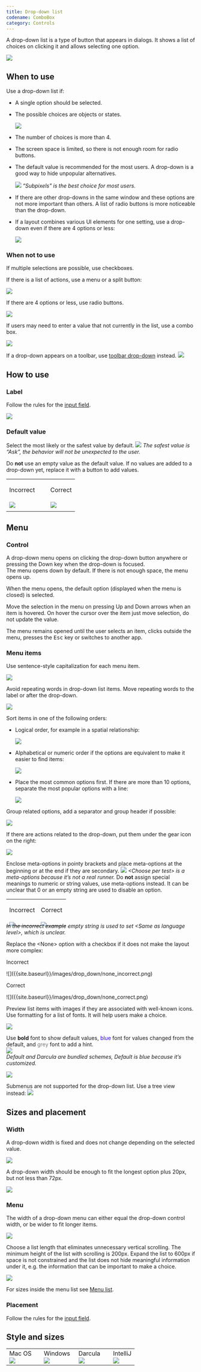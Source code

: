 ```yaml
---
title: Drop-down list
codename: ComboBox
category: Controls
---
```


A drop-down list is a type of button that appears in dialogs. It shows a list of choices on clicking it and allows selecting one option.

![]({{site.baseurl}}/images/drop_down/example.png)


## When to use

Use a drop-down list if: 

* A single option should be selected.

* The possible choices are objects or states.
    
    ![]({{site.baseurl}}/images/drop_down/output_level.png)
   		
* The number of choices is more than 4. 
   
* The screen space is limited, so there is not enough room for radio buttons.
   
* The default value is recommended for the most users. A drop-down is a good way to hide unpopular alternatives.

    ![]({{site.baseurl}}/images/drop_down/antialiasing.png)
    *“Subpixels” is the best choice for most users.*
    
* If there are other drop-downs in the same window and these options are not more important than others. A list of radio buttons is more noticeable than the drop-down.

* If a layout combines various UI elements for one setting, use a drop-down even if there are 4 options or less:

    ![]({{site.baseurl}}/images/drop_down/complex_layout.png)
    
    
### When not to use

If multiple selections are possible, use checkboxes.

If there is a list of actions, use a menu or a split button:

![]({{site.baseurl}}/images/drop_down/menu_button.png)	

If there are 4 options or less, use radio buttons. 

![]({{site.baseurl}}/images/drop_down/radio_buttons.png)

If users may need to enter a value that not currently in the list, use a combo box.

![]({{site.baseurl}}/images/combo_box/font_size.png)

If a drop-down appears on a toolbar, use [toolbar drop-down]({{site.baseurl}}/controls/toolbar_drop_down/) instead.
![]({{site.baseurl}}/images/toolbar_dropdown/toolbar_main.png)



## How to use

### Label

Follow the rules for the [input field]({{site.baseurl}}/controls/input_field/#label).

![]({{site.baseurl}}/images/drop_down/labels.png)


### Default value

Select the most likely or the safest value by default.
![]({{site.baseurl}}/images/drop_down/imports.png)
*The safest value is “Ask”, the behavior will not be unexpected to the user.*

Do **not** use an empty value as the default value. If no values are added to a drop-down yet, replace it with a button to add values.

<table>
<col width="60%">
    <tr>
        <td> <p class="label incorrect">Incorrect</p> </td>
        <td> <p class="label correct">Correct</p> </td>
    </tr>
    <tr>
        <td> <img src="{{site.baseurl}}/images/drop_down/empty.png" style="margin-top: 0px; margin-bottom: 5px;"> </td>
        <td> <img src="{{site.baseurl}}/images/drop_down/button.png" style="margin-top: 0px; margin-bottom: 5px;"> </td>
    </tr>
</table>
        

## Menu

### Control 

A drop-down menu opens on clicking the drop-down button anywhere or pressing the Down key when the drop-down is 
focused.      
The menu opens down by default. If there is not enough space, the menu opens up.

When the menu opens, the default option (displayed when the menu is closed) is selected. 

Move the selection in the menu on pressing Up and Down arrows when an item is hovered. On hover the cursor over the item just move selection, do not update the value.


<!-- * Filter items in the list on typing:
    
    ![]({{site.baseurl}}/images/drop_down/filter.png)
-->

The menu remains opened until the user selects an item, clicks outside the menu, presses the <kbd>Esc</kbd> key or 
switches to another app.


### Menu items

Use sentence-style capitalization for each menu item.
  	
![]({{site.baseurl}}/images/drop_down/browser.png)
  
Avoid repeating words in drop-down list items. Move repeating words to the label or after the drop-down.
  	
![]({{site.baseurl}}/images/drop_down/refresh_changes.png)
  
  
Sort items in one of the following orders:
  
* Logical order, for example in a spatial relationship:
        
    ![]({{site.baseurl}}/images/drop_down/order_logical.png)
          
* Alphabetical or numeric order if the options are equivalent to make it easier to find items:
    
    ![]({{site.baseurl}}/images/drop_down/order_alphabetical.png)
        
* Place the most common options first. If there are more than 10 options, separate the most popular options with a line:
    
    ![]({{site.baseurl}}/images/drop_down/order_popular.png)
        
Group related options, add a separator and group header if possible:
  
![]({{site.baseurl}}/images/drop_down/group.png)
  
If there are actions related to the drop-down, put them under the gear icon on the right:
  
![]({{site.baseurl}}/images/drop_down/scheme.png)
  
Enclose meta-options in pointy brackets and place meta-options at the beginning or at the end if they are secondary.
![]({{site.baseurl}}/images/drop_down/run_tests.png)
*\<Choose per test\> is a meta-options because it’s not a  real runner.*
Do **not** assign special meanings to numeric or string values, use meta-options instead. It can be unclear that 0 or an empty string are used to disable an option.
  
  <table>
  <col width="53%">
      <tr>
          <td> <p class="label incorrect">Incorrect</p> </td>
          <td> <p class="label correct">Correct</p> </td>
      </tr>
      <tr>
          <td> <img src="{{site.baseurl}}/images/drop_down/version_incorrect.png" style="margin-top: 0px; 
          margin-bottom: -10px;"> </td>
          <td> <img src="{{site.baseurl}}/images/drop_down/version_correct.png" style="margin-top: 0px; margin-bottom:
           -10px;"> </td>
      </tr>
  </table>
  <p style="margin-top: -25px" class="noanchor"><img><em>In the incorrect example empty string is used to set &lt;Same 
  as language level&gt;, which is unclear.</em></p>  
  <p class="noanchor">Replace the &lt;None&gt; option with a checkbox if it does not make the layout more complex:</p>
  
  <p class="label incorrect noanchor">Incorrect</p>
  ![]({{site.baseurl}}/images/drop_down/none_incorrect.png)
  
  <p class="label correct noanchor">Correct</p>
  ![]({{site.baseurl}}/images/drop_down/none_correct.png)
  

Preview list items with images if they are associated with well-known icons. Use formatting for a list of fonts. It will help users make a choice.
  
![]({{site.baseurl}}/images/drop_down/preview.png)

  
Use **bold** font to show default values, <font color="#2600FF">blue</font> font for values changed from the default,
 and <font color="#787878">grey</font> font to add a hint.  
![]({{site.baseurl}}/images/drop_down/blue_text.png)	
*Default and Darcula are bundled schemes, Default is blue because it’s customized.*
  
  
![]({{site.baseurl}}/images/drop_down/grey_text.png)

Submenus are not supported for the drop-down list. Use a tree view instead: 
![]({{site.baseurl}}/images/drop_down/hierarchy.png)
  
  
## Sizes and placement

### Width

A drop-down width is fixed and does not change depending on the selected value.

![]({{site.baseurl}}/images/drop_down/width.png)
    
A drop-down width should be enough to fit the longest option plus 20px, but not less than 72px.
	
![]({{site.baseurl}}/images/drop_down/width_sizes.png)


### Menu
	
The width of a drop-down menu can either equal the drop-down control width, or be wider to fit longer items.

![]({{site.baseurl}}/images/drop_down/menu_width.png)	
	
Choose a list length that eliminates unnecessary vertical scrolling. The minimum height of the list with scrolling is 200px. Expand the list to 600px if space is not constrained and the list does not hide meaningful information under it, e.g. the information that can be important to make a choice.

![]({{site.baseurl}}/images/drop_down/menu_height.png)
    
For sizes inside the menu list see [Menu list]({{site.baseurl}}/controls/menu_list).

### Placement

Follow the rules for the [input field]({{site.baseurl}}/controls/input_field/).


## Style and sizes

<table>
<col width="27%">
<col width="27%">
<col width="27%">
    <tr>
        <td style="margin-left: 20px"> Mac OS </td>
        <td> Windows </td>
        <td> Darcula </td>
        <td> IntelliJ </td>
    </tr>
    <tr>
        <td> <img src="{{site.baseurl}}/images/drop_down/mac_os.png" style="margin: -5px 0 0 0"></td>
        <td> <img src="{{site.baseurl}}/images/drop_down/win.png" style="margin: -5px 0 0 0"></td>
        <td> <img src="{{site.baseurl}}/images/drop_down/darcula.png" style="margin: -5px 0 0 0"></td>
        <td> <img src="{{site.baseurl}}/images/drop_down/intellij.png" style="margin: -5px 0 0 0"></td>
    </tr>
</table>


